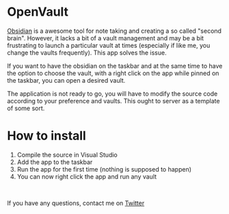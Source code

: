 # OpenVault
[Obsidian](http://obsidian.md) is a awesome tool for note taking and creating a so called "second brain". However, it lacks a bit of a vault management and may be a bit frustrating to launch a particular vault at times (especially if like me, you change the vaults frequently). This app solves the issue.

If you want to have the obsidian on the taskbar and at the same time to have the option to choose the vault, with a right click on the app while pinned on the taskbar, you can open a desired vault.

The application is not ready to go, you will have to modify the source code according to your preference and vaults. This ought to server as a template of some sort.

# How to install
1. Compile the source in Visual Studio
2. Add the app to the taskbar
3. Run the app for the first time (nothing is supposed to happen)
4. You can now right click the app and run any vault

<br>

If you have any questions, contact me on [Twitter](https://twitter.com/_qurius)
